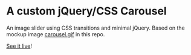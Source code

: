 # A custom jQuery/CSS Carousel

An image slider using CSS transitions and minimal jQuery. Based on the mockup image [carousel.gif](https://github.com/agentkenny007/Image-Carousel/blob/master/carousel.gif) in this repo.

[See it live](https://agentkenny007.github.io/Image-Carousel/)!
